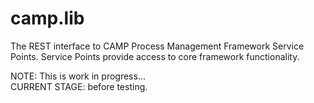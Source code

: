# camp.lib

The REST interface to CAMP Process Management Framework Service Points.
Service Points provide access to core framework functionality.

NOTE: This is work in progress...  
CURRENT STAGE: before testing.

